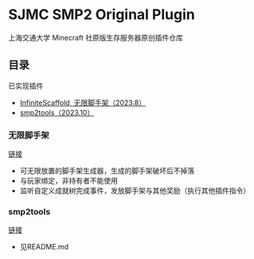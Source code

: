 # SJMC SMP2 Original Plugin

上海交通大学 Minecraft 社原版生存服务器原创插件仓库

## 目录
已实现插件
* [InfiniteScaffold, 无限脚手架（2023.8）](#infinite-scaffold)
* [smp2tools（2023.10）](#smp2tools)

<a name="infinite-scaffold"></a>
### 无限脚手架
[链接](https://github.com/CakeDreamer/SMP2.plugins/tree/main/InfiniteScaffold)
* 可无限放置的脚手架生成器，生成的脚手架破坏后不掉落
* 与玩家绑定，非持有者不能使用
* 监听自定义成就树完成事件，发放脚手架与其他奖励（执行其他插件指令）

<a name="smp2tools"></a>
### smp2tools
[链接](https://github.com/ModistAndrew/smp2tools)
* 见README.md